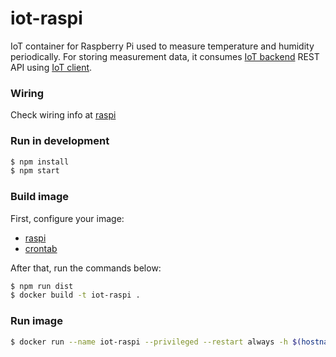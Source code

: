 # iot-raspi
IoT container for Raspberry Pi used to measure temperature and humidity periodically. For storing measurement data, it consumes [IoT backend](https://github.com/mmontes11/iot-backend) REST API using [IoT client](https://github.com/mmontes11/iot_client).

### Wiring

Check wiring info at [raspi](https://github.com/mmontes11/iot-raspi/blob/develop/src/config/raspi.js)

### Run in development

```bash
$ npm install 
$ npm start
```
### Build image
First, configure your image:
* [raspi](https://github.com/mmontes11/iot-raspi/blob/develop/src/config/raspi.js)
* [crontab](https://github.com/mmontes11/iot-raspi/blob/develop/scripts/crontab)

After that, run the commands below:
```bash
$ npm run dist
$ docker build -t iot-raspi .
```
### Run image
```bash
$ docker run --name iot-raspi --privileged --restart always -h $(hostname) -d iot-raspi
```
